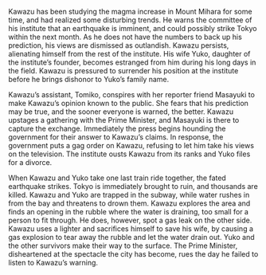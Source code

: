 <!-- Earthquake Archipelago (1980) -->

Kawazu has been studying the magma increase in Mount Mihara for some time, and had realized some disturbing trends. He warns the committee of his institute that an earthquake is imminent, and could possibly strike Tokyo within the next month. As he does not have the numbers to back up his prediction, his views are dismissed as outlandish. Kawazu persists, alienating himself from the rest of the institute. His wife Yuko, daughter of the institute’s founder, becomes estranged from him during his long days in the field. Kawazu is pressured to surrender his position at the institute before he brings dishonor to Yuko’s family name.

Kawazu’s assistant, Tomiko, conspires with her reporter friend Masayuki to make Kawazu’s opinion known to the public. She fears that his prediction may be true, and the sooner everyone is warned, the better. Kawazu upstages a gathering with the Prime Minister, and Masayuki is there to capture the exchange. Immediately the press begins hounding the government for their answer to Kawazu’s claims. In response, the government puts a gag order on Kawazu, refusing to let him take his views on the television. The institute ousts Kawazu from its ranks and Yuko files for a divorce.

When Kawazu and Yuko take one last train ride together, the fated earthquake strikes. Tokyo is immediately brought to ruin, and thousands are killed. Kawazu and Yuko are trapped in the subway, while water rushes in from the bay and threatens to drown them. Kawazu explores the area and finds an opening in the rubble where the water is draining, too small for a person to fit through. He does, however, spot a gas leak on the other side. Kawazu uses a lighter and sacrifices himself to save his wife, by causing a gas explosion to tear away the rubble and let the water drain out. Yuko and the other survivors make their way to the surface. The Prime Minister, disheartened at the spectacle the city has become, rues the day he failed to listen to Kawazu’s warning.